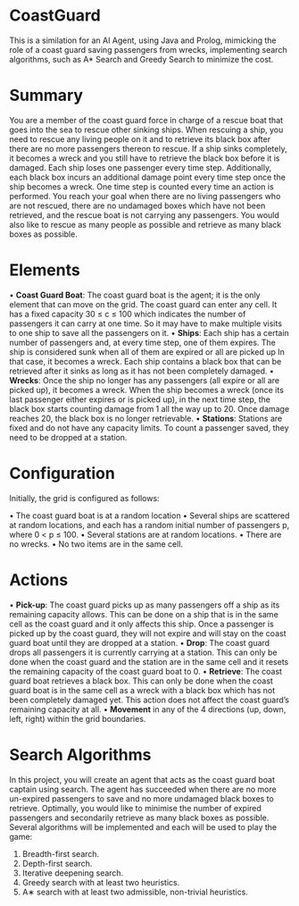 # CoastGuard

This is a similation for an AI Agent, using Java and Prolog, mimicking the role of a coast guard saving passengers from wrecks, implementing search algorithms, such as A* Search and Greedy Search to minimize the cost.

# Summary
You are a member of the coast guard force in charge of a rescue
boat that goes into the sea to rescue other sinking ships. When rescuing a ship, you need
to rescue any living people on it and to retrieve its black box after there are no more
passengers thereon to rescue. If a ship sinks completely, it becomes a wreck and you still
have to retrieve the black box before it is damaged. Each ship loses one passenger every
time step. Additionally, each black box incurs an additional damage point every time
step once the ship becomes a wreck. One time step is counted every time an action is
performed. You reach your goal when there are no living passengers who are not rescued,
there are no undamaged boxes which have not been retrieved, and the rescue boat is not
carrying any passengers.  You would also like to rescue as many people as possible and
retrieve as many black boxes as possible.

# Elements

• **Coast Guard Boat**: The coast guard boat is the agent; it is the only element that
can move on the grid. The coast guard can enter any cell. It has a fixed capacity
30 ≤ c ≤ 100 which indicates the number of passengers it can carry at one time.
So it may have to make multiple visits to one ship to save all the passengers on it.
• **Ships**: Each ship has a certain number of passengers and, at every time step, one
of them expires. The ship is considered sunk when all of them are expired or all are
picked up In that case, it becomes a wreck. Each ship contains a black box that
can be retrieved after it sinks as long as it has not been completely damaged.
• **Wrecks**: Once the ship no longer has any passengers (all expire or all are picked
up), it becomes a wreck. When the ship becomes a wreck (once its last passenger
either expires or is picked up), in the next time step, the black box starts counting
damage from 1 all the way up to 20. Once damage reaches 20, the black box is no
longer retrievable.
• **Stations**: Stations are fixed and do not have any capacity limits. To count a passenger saved, they need to be dropped at a station.

# Configuration

Initially, the grid is configured as follows:

• The coast guard boat is at a random location
• Several ships are scattered at random locations, and each has a random initial
number of passengers p, where 0 < p ≤ 100.
• Several stations are at random locations.
• There are no wrecks.
• No two items are in the same cell.

# Actions

• **Pick-up**: The coast guard picks up as many passengers off a ship as its remaining
capacity allows. This can be done on a ship that is in the same cell as the coast
guard and it only affects this ship. Once a passenger is picked up by the coast
guard, they will not expire and will stay on the coast guard boat until they are
dropped at a station.
• **Drop**: The coast guard drops all passengers it is currently carrying at a station.
This can only be done when the coast guard and the station are in the same cell
and it resets the remaining capacity of the coast guard boat to 0.
• **Retrieve**: The coast guard boat retrieves a black box. This can only be done when
the coast guard boat is in the same cell as a wreck with a black box which has
not been completely damaged yet. This action does not affect the coast guard’s
remaining capacity at all.
• **Movement** in any of the 4 directions (up, down, left, right) within the grid
boundaries.

# Search Algorithms

In this project, you will create an agent that acts as the coast guard boat captain
using search. The agent has succeeded when there are no more un-expired passengers
to save and no more undamaged black boxes to retrieve. Optimally, you would like to
minimise the number of expired passengers and secondarily retrieve as many black boxes
as possible. Several algorithms will be implemented and each will be used to play the
game:
1. Breadth-first search.
2. Depth-first search.
3. Iterative deepening search.
4. Greedy search with at least two heuristics.
5. A∗ search with at least two admissible, non-trivial heuristics.

